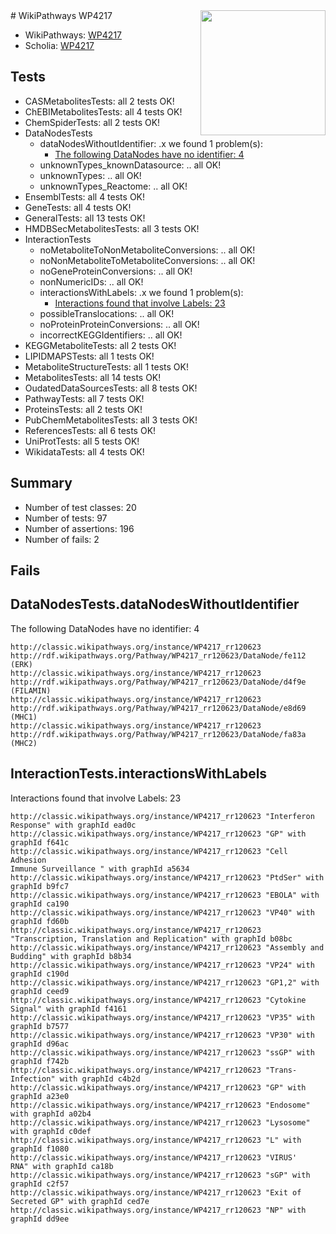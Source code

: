 <img style="float: right; width: 200px" src="https://upload.wikimedia.org/wikipedia/commons/thumb/8/83/Wplogo_with_text_500.png/640px-Wplogo_with_text_500.png" />
# WikiPathways WP4217

* WikiPathways: [WP4217](https://wikipathways.org/pathways/WP4217)
* Scholia: [WP4217](https://scholia.toolforge.org/wikipathways/WP4217)
## Tests
* CASMetabolitesTests: all 2 tests OK!
* ChEBIMetabolitesTests: all 4 tests OK!
* ChemSpiderTests: all 2 tests OK!
* DataNodesTests
    * dataNodesWithoutIdentifier: .x we found 1 problem(s):
        * [The following DataNodes have no identifier: 4](#d2d32fa3)
    * unknownTypes_knownDatasource: .. all OK!
    * unknownTypes: .. all OK!
    * unknownTypes_Reactome: .. all OK!
* EnsemblTests: all 4 tests OK!
* GeneTests: all 4 tests OK!
* GeneralTests: all 13 tests OK!
* HMDBSecMetabolitesTests: all 3 tests OK!
* InteractionTests
    * noMetaboliteToNonMetaboliteConversions: .. all OK!
    * noNonMetaboliteToMetaboliteConversions: .. all OK!
    * noGeneProteinConversions: .. all OK!
    * nonNumericIDs: .. all OK!
    * interactionsWithLabels: .x we found 1 problem(s):
        * [Interactions found that involve Labels: 23](#fe97a8da)
    * possibleTranslocations: .. all OK!
    * noProteinProteinConversions: .. all OK!
    * incorrectKEGGIdentifiers: .. all OK!
* KEGGMetaboliteTests: all 2 tests OK!
* LIPIDMAPSTests: all 1 tests OK!
* MetaboliteStructureTests: all 1 tests OK!
* MetabolitesTests: all 14 tests OK!
* OudatedDataSourcesTests: all 8 tests OK!
* PathwayTests: all 7 tests OK!
* ProteinsTests: all 2 tests OK!
* PubChemMetabolitesTests: all 3 tests OK!
* ReferencesTests: all 6 tests OK!
* UniProtTests: all 5 tests OK!
* WikidataTests: all 4 tests OK!


## Summary

* Number of test classes: 20
* Number of tests: 97
* Number of assertions: 196
* Number of fails: 2

## Fails

<a name="d2d32fa3" />

## DataNodesTests.dataNodesWithoutIdentifier

The following DataNodes have no identifier: 4
```
http://classic.wikipathways.org/instance/WP4217_rr120623 http://rdf.wikipathways.org/Pathway/WP4217_rr120623/DataNode/fe112 (ERK)
http://classic.wikipathways.org/instance/WP4217_rr120623 http://rdf.wikipathways.org/Pathway/WP4217_rr120623/DataNode/d4f9e (FILAMIN)
http://classic.wikipathways.org/instance/WP4217_rr120623 http://rdf.wikipathways.org/Pathway/WP4217_rr120623/DataNode/e8d69 (MHC1)
http://classic.wikipathways.org/instance/WP4217_rr120623 http://rdf.wikipathways.org/Pathway/WP4217_rr120623/DataNode/fa83a (MHC2)
```

<a name="fe97a8da" />

## InteractionTests.interactionsWithLabels

Interactions found that involve Labels: 23
```
http://classic.wikipathways.org/instance/WP4217_rr120623 "Interferon Response" with graphId ead0c
http://classic.wikipathways.org/instance/WP4217_rr120623 "GP" with graphId f641c
http://classic.wikipathways.org/instance/WP4217_rr120623 "Cell Adhesion
Immune Surveillance " with graphId a5634
http://classic.wikipathways.org/instance/WP4217_rr120623 "PtdSer" with graphId b9fc7
http://classic.wikipathways.org/instance/WP4217_rr120623 "EBOLA" with graphId ca190
http://classic.wikipathways.org/instance/WP4217_rr120623 "VP40" with graphId fd60b
http://classic.wikipathways.org/instance/WP4217_rr120623 "Transcription, Translation and Replication" with graphId b08bc
http://classic.wikipathways.org/instance/WP4217_rr120623 "Assembly and Budding" with graphId b8b34
http://classic.wikipathways.org/instance/WP4217_rr120623 "VP24" with graphId c190d
http://classic.wikipathways.org/instance/WP4217_rr120623 "GP1,2" with graphId ceed9
http://classic.wikipathways.org/instance/WP4217_rr120623 "Cytokine Signal" with graphId f4161
http://classic.wikipathways.org/instance/WP4217_rr120623 "VP35" with graphId b7577
http://classic.wikipathways.org/instance/WP4217_rr120623 "VP30" with graphId d96ac
http://classic.wikipathways.org/instance/WP4217_rr120623 "ssGP" with graphId f742b
http://classic.wikipathways.org/instance/WP4217_rr120623 "Trans-Infection" with graphId c4b2d
http://classic.wikipathways.org/instance/WP4217_rr120623 "GP" with graphId a23e0
http://classic.wikipathways.org/instance/WP4217_rr120623 "Endosome" with graphId a02b4
http://classic.wikipathways.org/instance/WP4217_rr120623 "Lysosome" with graphId c0def
http://classic.wikipathways.org/instance/WP4217_rr120623 "L" with graphId f1080
http://classic.wikipathways.org/instance/WP4217_rr120623 "VIRUS'
RNA" with graphId ca18b
http://classic.wikipathways.org/instance/WP4217_rr120623 "sGP" with graphId c2f57
http://classic.wikipathways.org/instance/WP4217_rr120623 "Exit of Secreted GP" with graphId ced7e
http://classic.wikipathways.org/instance/WP4217_rr120623 "NP" with graphId dd9ee
```

